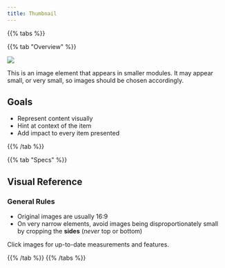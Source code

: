 ```yaml
---
title: Thumbnail
---
```


{{% tabs %}}

{{% tab "Overview" %}}

![](/images/atoms/hero-image/xs.png)


This is an image element that appears in smaller modules. It may appear small, or very small, so images should be chosen accordingly.

## Goals

* Represent content visually
* Hint at context of the item
* Add impact to every item presented

{{% /tab %}}

{{% tab "Specs" %}}

## Visual Reference

### General Rules

* Original images are usually 16:9
* On very narrow elements, avoid images being disproportionately small by cropping the **sides** (_never_ top or bottom)

Click images for up-to-date measurements and features.

{{% /tab %}}
{{% /tabs %}}